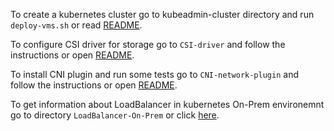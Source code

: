 To create a kubernetes cluster go to kubeadmin-cluster directory and run `deploy-vms.sh` or read [README](kubeadm-cluster/README.md).

To configure CSI driver for storage go to `CSI-driver` and follow the instructions or open [README](CSI-driver/README.md).

To install CNI plugin and run some tests go to `CNI-network-plugin` and follow the instructions or open [README](CNI-network-plugin/README.md).

To get information about LoadBalancer in kubernetes On-Prem environemnt go to  directory `LoadBalancer-On-Prem` or click [here](LoadBalancer-On-Prem/README.md).